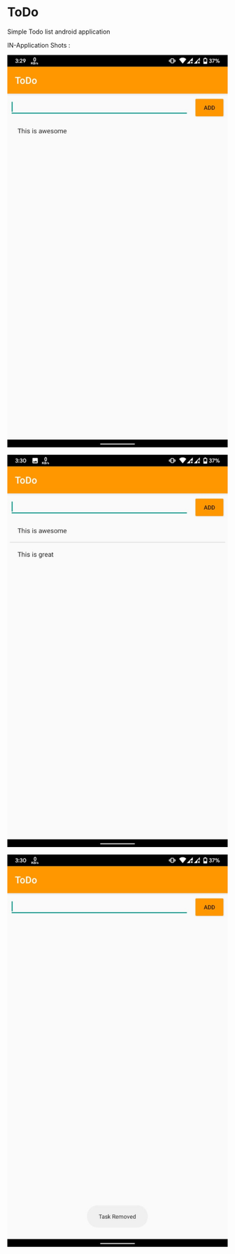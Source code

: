 # ToDo

Simple Todo list android application  

IN-Application Shots :

![](images/first.jpeg)



![](images/second.jpeg)



![](images/third.jpeg)


